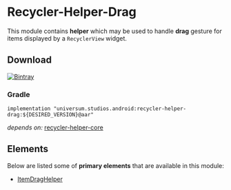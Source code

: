 Recycler-Helper-Drag
===============

This module contains **helper** which may be used to handle **drag** gesture for items displayed by
a `RecyclerView` widget.

## Download ##
[![Bintray](https://api.bintray.com/packages/universum-studios/android/universum.studios.android%3Arecycler/images/download.svg)](https://bintray.com/universum-studios/android/universum.studios.android%3Arecycler/_latestVersion)

### Gradle ###

    implementation "universum.studios.android:recycler-helper-drag:${DESIRED_VERSION}@aar"

_depends on:_
[recycler-helper-core](https://github.com/universum-studios/android_recycler/tree/master/library-helper-core)

## Elements ##

Below are listed some of **primary elements** that are available in this module:

- [ItemDragHelper](https://github.com/universum-studios/android_recycler/tree/master/library-helper-drag/src/main/java/universum/studios/android/recycler/helper/ItemDragHelper.java)
